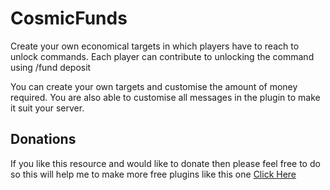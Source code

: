 # CosmicFunds
Create your own economical targets in which players have to reach to unlock commands.
Each player can contribute to unlocking the command using /fund deposit <amount>

You can create your own targets and customise the amount of money required. You are also able to customise all messages in the plugin to make it suit your server.

## Donations
If you like this resource and would like to donate then please feel free to do so this will help me to make more free plugins like this one
[Click Here](https://paypal.me/splodgeboxdev)
